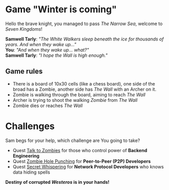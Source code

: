 # Game "Winter is coming"

Hello the brave knight, you managed to pass _The Narrow Sea_, welcome to _Seven Kingdoms_!

**Samwell Tarly**: _"The White Walkers sleep beneath the ice for thousands of years. And when they wake up..."_\
**You**: _"And when they wake up... what?"_\
**Samwell Tarly**: _"I hope the Wall is high enough."_

## Game rules
- There is a board of 10x30 cells (like a chess board), one side of the broad has a Zombie, another side has _The Wall_ with an Archer on it.
- Zombie is walking through the board, aiming to reach _The Wall_
- Archer is trying to shoot the walking _Zombie_ from _The Wall_
- Zombie dies or reaches _The Wall_

# Challenges
Sam begs for your help, which challenge are You going to take?
- Quest [Talk to Zombies](quests/Talk_to_Zombies.md) for those who control power of **Backend Engineering**
- Quest [Zombie Hole Punching](quests/Zombie_Hole_Punching.md) for **Peer-to-Peer (P2P) Developers**
- Quest [Secret Whispering](quests/Secret_Whispering.md) for **Network Protocol Developers** who knows data hiding spells

**Destiny of corrupted _Westeros_ is in your hands!**
